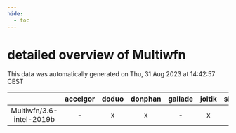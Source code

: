 ```yaml
---
hide:
  - toc
---
```


detailed overview of Multiwfn
=============================


This data was automatically generated on Thu, 31 Aug 2023 at 14:42:57 CEST  

| |accelgor|doduo|donphan|gallade|joltik|skitty|swalot|victini|
| :---: | :---: | :---: | :---: | :---: | :---: | :---: | :---: | :---: |
|Multiwfn/3.6-intel-2019b|-|x|x|-|x|x|-|x|
